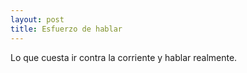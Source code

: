 ```yaml
---
layout: post
title: Esfuerzo de hablar
---
```


Lo que cuesta ir contra la corriente y hablar realmente.